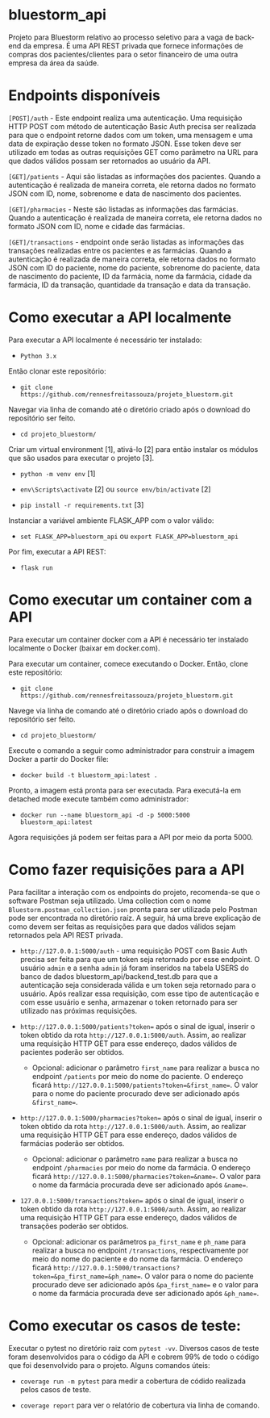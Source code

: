 # bluestorm_api
Projeto para Bluestorm relativo ao processo seletivo para a vaga de back-end da empresa. É uma API REST privada que fornece informações de compras dos pacientes/clientes para o setor financeiro de uma outra empresa da área da saúde.

# Endpoints disponíveis

`[POST]/auth` - Este endpoint realiza uma autenticação. Uma requisição HTTP POST com método de autenticação Basic Auth precisa ser realizada para que o endpoint retorne dados com um token, uma mensagem e uma data de expiração desse token no formato JSON. Esse token deve ser utilizado em todas as outras requisições GET como parâmetro na URL para que dados válidos possam ser retornados ao usuário da API.  

`[GET]/patients` - Aqui são listadas as informações dos pacientes. Quando a autenticação é realizada de maneira correta, ele retorna dados no formato JSON com ID, nome, sobrenome e data de nascimento dos pacientes.

`[GET]/pharmacies` - Neste são listadas as informações das farmácias. Quando a autenticação é realizada de maneira correta, ele retorna dados no formato JSON com ID, nome e cidade das farmácias.

`[GET]/transactions` - endpoint onde serão listadas as informações das transações realizadas entre os pacientes e as farmácias. Quando a autenticação é realizada de maneira correta, ele retorna dados no formato JSON com ID do paciente, nome do paciente, sobrenome do paciente, data de nascimento do paciente, ID da farmácia, nome da farmácia, cidade da farmácia, ID da transação, quantidade da transação e data da transação.

# Como executar a API localmente
Para executar a API localmente é necessário ter instalado:

- `Python 3.x`

Então clonar este repositório:

- `git clone https://github.com/rennesfreitassouza/projeto_bluestorm.git`

Navegar via linha de comando até o diretório criado após o download do repositório ser feito.

- `cd projeto_bluestorm/`

Criar um virtual environment [1], ativá-lo [2] para então instalar os módulos que são usados para executar o projeto [3].

- `python -m venv env` [1]

- `env\Scripts\activate` [2] ou `source env/bin/activate` [2]

- `pip install -r requirements.txt` [3]

Instanciar a variável ambiente FLASK_APP com o valor válido:

- `set FLASK_APP=bluestorm_api` ou `export FLASK_APP=bluestorm_api`

Por fim, executar a API REST:

- `flask run`

# Como executar um container com a API
Para executar um container docker com a API é necessário ter instalado localmente o Docker (baixar em docker.com).

Para executar um container, comece executando o Docker. Então, clone este repositório:

- `git clone https://github.com/rennesfreitassouza/projeto_bluestorm.git`

Navege via linha de comando até o diretório criado após o download do repositório ser feito.

- `cd projeto_bluestorm/`

Execute o comando a seguir como administrador para construir a imagem Docker a partir do Docker file:

- `docker build -t bluestorm_api:latest .`

Pronto, a imagem está pronta para ser executada. Para executá-la em detached mode execute também como administrador:

- `docker run --name bluestorm_api -d -p 5000:5000 bluestorm_api:latest`

Agora requisições já podem ser feitas para a API por meio da porta 5000.

# Como fazer requisições para a API
Para facilitar a interação com os endpoints do projeto, recomenda-se que o software Postman seja utilizado. Uma collection com o nome `Bluestorm.postman_collection.json` pronta para ser utilizada pelo Postman pode ser encontrada no diretório raíz. A seguir, há uma breve explicação de como devem ser feitas as requisições para que dados válidos sejam retornados pela API REST privada.

- `http://127.0.0.1:5000/auth` - uma requisição POST com Basic Auth precisa ser feita para que um token seja retornado por esse endpoint. O usuário `admin` e a senha `admin` já foram inseridos na tabela USERS do banco de dados bluestorm_api/backend_test.db para que a autenticação seja considerada válida e um token seja retornado para o usuário. Após realizar essa requisição, com esse tipo de autenticação e com esse usuário e senha, armazenar o token retornado para ser utilizado nas próximas requisições.


- `http://127.0.0.1:5000/patients?token=` após o sinal de igual, inserir o token obtido da rota `http://127.0.0.1:5000/auth`. Assim, ao realizar uma requisição HTTP GET para esse endereço, dados válidos de pacientes poderão ser obtidos.
  - Opcional: adicionar o parâmetro `first_name` para realizar a busca no endpoint `/patients` por meio do nome do paciente. O endereço ficará `http://127.0.0.1:5000/patients?token=&first_name=`. O valor para o nome do paciente procurado deve ser adicionado após `&first_name=`.


- `http://127.0.0.1:5000/pharmacies?token=` após o sinal de igual, inserir o token obtido da rota `http://127.0.0.1:5000/auth`. Assim, ao realizar uma requisição HTTP GET para esse endereço, dados válidos de farmácias poderão ser obtidos.
  - Opcional: adicionar o parâmetro `name` para realizar a busca no endpoint `/pharmacies` por meio do nome da farmácia. O endereço ficará `http://127.0.0.1:5000/pharmacies?token=&name=`. O valor para o nome da farmácia procurada deve ser adicionado após `&name=`.


- `127.0.0.1:5000/transactions?token=` após o sinal de igual, inserir o token obtido da rota `http://127.0.0.1:5000/auth`. Assim, ao realizar uma requisição HTTP GET para esse endereço, dados válidos de transações poderão ser obtidos.
  - Opcional: adicionar os parâmetros `pa_first_name` e `ph_name` para realizar a busca no endpoint `/transactions`, respectivamente por meio do nome do paciente e do nome da farmácia. O endereço ficará `http://127.0.0.1:5000/transactions?token=&pa_first_name=&ph_name=`. O valor para o nome do paciente procurado deve ser adicionado após `&pa_first_name=` e o valor para o nome da farmácia procurada deve ser adicionado após `&ph_name=`.

# Como executar os casos de teste:
Executar o pytest no diretório raiz com `pytest -vv`. Diversos casos de teste foram desenvolvidos para o código da API e cobrem 99% de todo o código que foi desenvolvido para o projeto. Alguns comandos úteis:

- `coverage run -m pytest` para medir a cobertura de códido realizada pelos casos de teste.

- `coverage report` para ver o relatório de cobertura via linha de comando.
